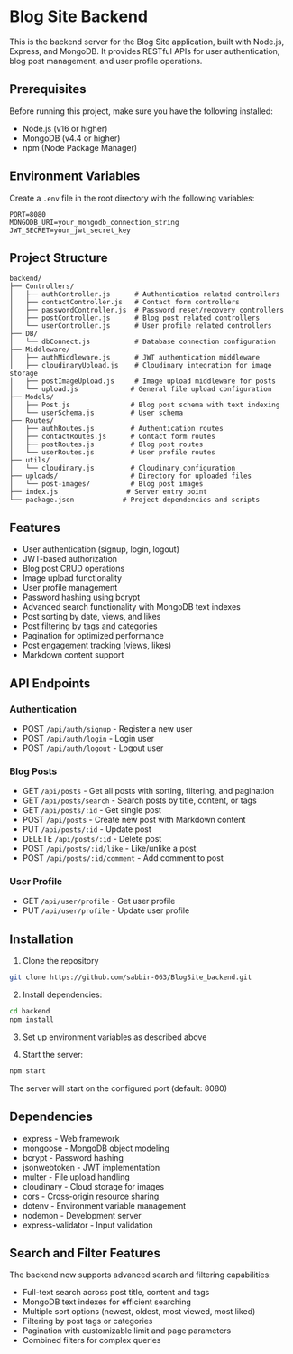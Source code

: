 # Blog Site Backend

This is the backend server for the Blog Site application, built with Node.js, Express, and MongoDB. It provides RESTful APIs for user authentication, blog post management, and user profile operations.

## Prerequisites

Before running this project, make sure you have the following installed:
- Node.js (v16 or higher)
- MongoDB (v4.4 or higher)
- npm (Node Package Manager)

## Environment Variables

Create a `.env` file in the root directory with the following variables:
```env
PORT=8080
MONGODB_URI=your_mongodb_connection_string
JWT_SECRET=your_jwt_secret_key
```

## Project Structure

```
backend/
├── Controllers/
│   ├── authController.js      # Authentication related controllers
│   ├── contactController.js   # Contact form controllers
│   ├── passwordController.js  # Password reset/recovery controllers
│   ├── postController.js      # Blog post related controllers
│   └── userController.js      # User profile related controllers
├── DB/
│   └── dbConnect.js           # Database connection configuration
├── Middleware/
│   ├── authMiddleware.js      # JWT authentication middleware
│   ├── cloudinaryUpload.js    # Cloudinary integration for image storage
│   ├── postImageUpload.js     # Image upload middleware for posts
│   └── upload.js             # General file upload configuration
├── Models/
│   ├── Post.js               # Blog post schema with text indexing
│   └── userSchema.js         # User schema
├── Routes/
│   ├── authRoutes.js         # Authentication routes
│   ├── contactRoutes.js      # Contact form routes
│   ├── postRoutes.js         # Blog post routes
│   └── userRoutes.js         # User profile routes
├── utils/
│   └── cloudinary.js         # Cloudinary configuration
├── uploads/                  # Directory for uploaded files
│   └── post-images/          # Blog post images
├── index.js                 # Server entry point
└── package.json            # Project dependencies and scripts
```

## Features

- User authentication (signup, login, logout)
- JWT-based authorization
- Blog post CRUD operations
- Image upload functionality
- User profile management
- Password hashing using bcrypt
- Advanced search functionality with MongoDB text indexes
- Post sorting by date, views, and likes
- Post filtering by tags and categories
- Pagination for optimized performance
- Post engagement tracking (views, likes)
- Markdown content support

## API Endpoints

### Authentication
- POST `/api/auth/signup` - Register a new user
- POST `/api/auth/login` - Login user
- POST `/api/auth/logout` - Logout user

### Blog Posts
- GET `/api/posts` - Get all posts with sorting, filtering, and pagination
- GET `/api/posts/search` - Search posts by title, content, or tags
- GET `/api/posts/:id` - Get single post
- POST `/api/posts` - Create new post with Markdown content
- PUT `/api/posts/:id` - Update post
- DELETE `/api/posts/:id` - Delete post
- POST `/api/posts/:id/like` - Like/unlike a post
- POST `/api/posts/:id/comment` - Add comment to post

### User Profile
- GET `/api/user/profile` - Get user profile
- PUT `/api/user/profile` - Update user profile

## Installation

1. Clone the repository
```bash
git clone https://github.com/sabbir-063/BlogSite_backend.git
```

2. Install dependencies:
```bash
cd backend
npm install
```

3. Set up environment variables as described above

4. Start the server:
```bash
npm start
```

The server will start on the configured port (default: 8080)

## Dependencies

- express - Web framework
- mongoose - MongoDB object modeling
- bcrypt - Password hashing
- jsonwebtoken - JWT implementation
- multer - File upload handling
- cloudinary - Cloud storage for images
- cors - Cross-origin resource sharing
- dotenv - Environment variable management
- nodemon - Development server
- express-validator - Input validation

## Search and Filter Features

The backend now supports advanced search and filtering capabilities:
- Full-text search across post title, content and tags
- MongoDB text indexes for efficient searching
- Multiple sort options (newest, oldest, most viewed, most liked)
- Filtering by post tags or categories
- Pagination with customizable limit and page parameters
- Combined filters for complex queries


